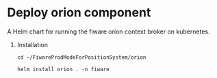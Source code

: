 # Deploy orion component

A Helm chart for running the fiware orion context broker on kubernetes.

1. Installation

    ```console
    cd ~/FiwareProdModeForPositionSystem/orion
    ```

    ```console
    helm install orion . -n fiware
    ```
